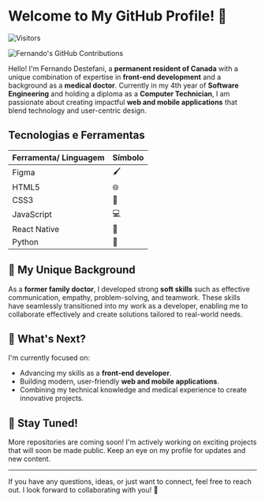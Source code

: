 # Welcome to My GitHub Profile! 👋

![Visitors](https://komarev.com/ghpvc/?username=fernandodestefani&color=blue)

![Fernando's GitHub Contributions](https://github-readme-streak-stats.herokuapp.com/?user=fernandodestefani&theme=dark&hide_border=true)

Hello! I'm Fernando Destefani, a **permanent resident of Canada** with a unique combination of expertise in **front-end development** and a background as a **medical doctor**. Currently in my 4th year of **Software Engineering** and holding a diploma as a **Computer Technician**, I am passionate about creating impactful **web and mobile applications** that blend technology and user-centric design.

## Tecnologias e Ferramentas

| Ferramenta/ Linguagem | Símbolo |
| --------------------- | ------- |
| Figma                 | 🖌️      |
| HTML5                 | 🌐      |
| CSS3                  | 🎨      |
| JavaScript            | 💻      |
| React Native          | 📱      |
| Python                | 🐍      |

<!-- [![Top Langs](https://github-readme-stats.vercel.app/api/top-langs/?username=fernandodestefani&theme=dark)](https://github.com/fernandodestefani) -->

## 🌟 My Unique Background
As a **former family doctor**, I developed strong **soft skills** such as effective communication, empathy, problem-solving, and teamwork. These skills have seamlessly transitioned into my work as a developer, enabling me to collaborate effectively and create solutions tailored to real-world needs.

## 🔭 What's Next?
I'm currently focused on:
- Advancing my skills as a **front-end developer**.
- Building modern, user-friendly **web and mobile applications**.
- Combining my technical knowledge and medical experience to create innovative projects.

## 🚀 Stay Tuned!
More repositories are coming soon! I'm actively working on exciting projects that will soon be made public. Keep an eye on my profile for updates and new content.

---

If you have any questions, ideas, or just want to connect, feel free to reach out. I look forward to collaborating with you! 🌟

<!--
**fernandodestefani/fernandodestefani** is a ✨ _special_ ✨ repository because its `README.md` (this file) appears on your GitHub profile.

Here are some ideas to get you started:

- 🔭 I’m currently working on ...
- 🌱 I’m currently learning ...
- 👯 I’m looking to collaborate on ...
- 🤔 I’m looking for help with ...
- 💬 Ask me about ...
- 📫 How to reach me: ...
- 😄 Pronouns: ...
- ⚡ Fun fact: ...
-->
